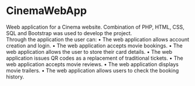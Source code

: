 # CinemaWebApp
Weeb application for a Cinema website.
Combination of PHP, HTML, CSS, SQL and Bootstrap was used to develop the project.  
Through the application the user can:
•	The web application allows account creation and login.
•	The web application accepts movie bookings.
•	The web application allows the user to store their card details.
•	The web application issues QR codes as a replacement of traditional tickets.
•	The web application accepts movie reviews.
•	The web application displays movie trailers.
•	The web application allows users to check the booking history.


